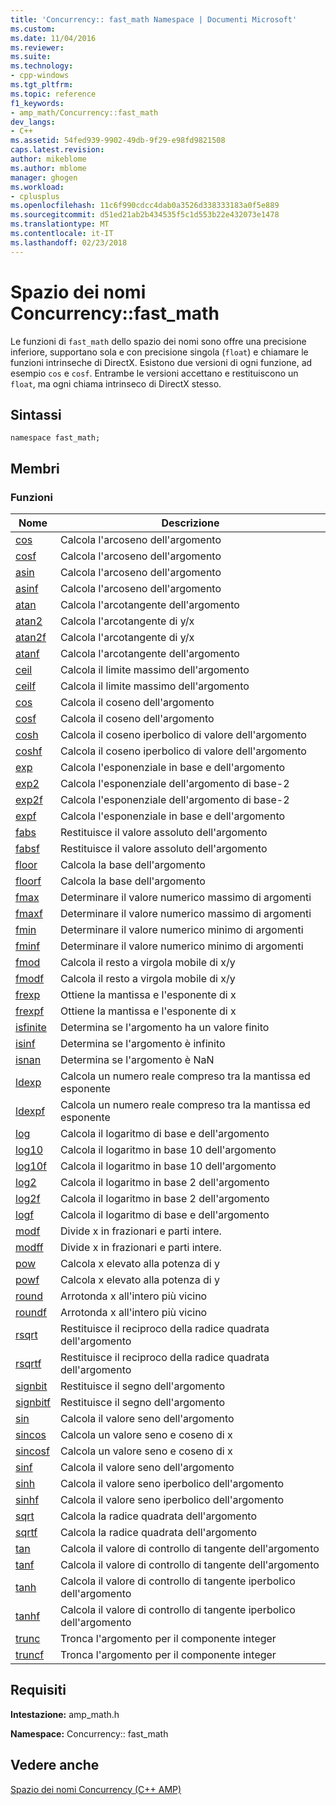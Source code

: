 ```yaml
---
title: 'Concurrency:: fast_math Namespace | Documenti Microsoft'
ms.custom: 
ms.date: 11/04/2016
ms.reviewer: 
ms.suite: 
ms.technology:
- cpp-windows
ms.tgt_pltfrm: 
ms.topic: reference
f1_keywords:
- amp_math/Concurrency::fast_math
dev_langs:
- C++
ms.assetid: 54fed939-9902-49db-9f29-e98fd9821508
caps.latest.revision: 
author: mikeblome
ms.author: mblome
manager: ghogen
ms.workload:
- cplusplus
ms.openlocfilehash: 11c6f990cdcc4dab0a3526d338333183a0f5e889
ms.sourcegitcommit: d51ed21ab2b434535f5c1d553b22e432073e1478
ms.translationtype: MT
ms.contentlocale: it-IT
ms.lasthandoff: 02/23/2018
---
```

# <a name="concurrencyfastmath-namespace"></a>Spazio dei nomi Concurrency::fast_math
Le funzioni di `fast_math` dello spazio dei nomi sono offre una precisione inferiore, supportano sola e con precisione singola (`float`) e chiamare le funzioni intrinseche di DirectX. Esistono due versioni di ogni funzione, ad esempio `cos` e `cosf`. Entrambe le versioni accettano e restituiscono un `float`, ma ogni chiama intrinseco di DirectX stesso.  
  
## <a name="syntax"></a>Sintassi  
  
```  
namespace fast_math;  
```  
  
## <a name="members"></a>Membri  
  
### <a name="functions"></a>Funzioni  
  
|Nome|Descrizione|  
|----------|-----------------|  
|[cos](concurrency-fast-math-namespace-functions.md#cos)|Calcola l'arcoseno dell'argomento|  
|[cosf](concurrency-fast-math-namespace-functions.md#cosf)|Calcola l'arcoseno dell'argomento|  
|[asin](concurrency-fast-math-namespace-functions.md#asin)|Calcola l'arcoseno dell'argomento|  
|[asinf](concurrency-fast-math-namespace-functions.md#asinf)|Calcola l'arcoseno dell'argomento|  
|[atan](concurrency-fast-math-namespace-functions.md#atan)|Calcola l'arcotangente dell'argomento|  
|[atan2](concurrency-fast-math-namespace-functions.md#atan2)|Calcola l'arcotangente di y/x|  
|[atan2f](concurrency-fast-math-namespace-functions.md#atan2f)|Calcola l'arcotangente di y/x|  
|[atanf](concurrency-fast-math-namespace-functions.md#atanf)|Calcola l'arcotangente dell'argomento|  
|[ceil](concurrency-fast-math-namespace-functions.md#ceil)|Calcola il limite massimo dell'argomento|  
|[ceilf](concurrency-fast-math-namespace-functions.md#ceilf)|Calcola il limite massimo dell'argomento|  
|[cos](concurrency-fast-math-namespace-functions.md#cos)|Calcola il coseno dell'argomento|  
|[cosf](concurrency-fast-math-namespace-functions.md#cosf)|Calcola il coseno dell'argomento|  
|[cosh](concurrency-fast-math-namespace-functions.md#cosh)|Calcola il coseno iperbolico di valore dell'argomento|  
|[coshf](concurrency-fast-math-namespace-functions.md#coshf)|Calcola il coseno iperbolico di valore dell'argomento|  
|[exp](concurrency-fast-math-namespace-functions.md#exp)|Calcola l'esponenziale in base e dell'argomento|  
|[exp2](concurrency-fast-math-namespace-functions.md#exp2)|Calcola l'esponenziale dell'argomento di base-2|  
|[exp2f](concurrency-fast-math-namespace-functions.md#exp2f)|Calcola l'esponenziale dell'argomento di base-2|  
|[expf](concurrency-fast-math-namespace-functions.md#expf)|Calcola l'esponenziale in base e dell'argomento|  
|[fabs](concurrency-fast-math-namespace-functions.md#fabs)|Restituisce il valore assoluto dell'argomento|  
|[fabsf](concurrency-fast-math-namespace-functions.md#fabsf)|Restituisce il valore assoluto dell'argomento|  
|[floor](concurrency-fast-math-namespace-functions.md#floor)|Calcola la base dell'argomento|  
|[floorf](concurrency-fast-math-namespace-functions.md#floorf)|Calcola la base dell'argomento|  
|[fmax](concurrency-fast-math-namespace-functions.md#fmax)|Determinare il valore numerico massimo di argomenti|  
|[fmaxf](concurrency-fast-math-namespace-functions.md#fmaxf)|Determinare il valore numerico massimo di argomenti|  
|[fmin](concurrency-fast-math-namespace-functions.md#fmin)|Determinare il valore numerico minimo di argomenti|  
|[fminf](concurrency-fast-math-namespace-functions.md#fminf)|Determinare il valore numerico minimo di argomenti|  
|[fmod](concurrency-fast-math-namespace-functions.md#fmod)|Calcola il resto a virgola mobile di x/y|  
|[fmodf](concurrency-fast-math-namespace-functions.md#fmodf)|Calcola il resto a virgola mobile di x/y|  
|[frexp](concurrency-fast-math-namespace-functions.md#frexp)|Ottiene la mantissa e l'esponente di x|  
|[frexpf](concurrency-fast-math-namespace-functions.md#frexpf)|Ottiene la mantissa e l'esponente di x|  
|[isfinite](concurrency-fast-math-namespace-functions.md#isfinite)|Determina se l'argomento ha un valore finito|  
|[isinf](concurrency-fast-math-namespace-functions.md#isinf)|Determina se l'argomento è infinito|  
|[isnan](concurrency-fast-math-namespace-functions.md#isnan)|Determina se l'argomento è NaN|  
|[ldexp](concurrency-fast-math-namespace-functions.md#ldexp)|Calcola un numero reale compreso tra la mantissa ed esponente|  
|[ldexpf](concurrency-fast-math-namespace-functions.md#ldexpf)|Calcola un numero reale compreso tra la mantissa ed esponente|  
|[log](concurrency-fast-math-namespace-functions.md#log)|Calcola il logaritmo di base e dell'argomento|  
|[log10](concurrency-fast-math-namespace-functions.md#log10)|Calcola il logaritmo in base 10 dell'argomento|  
|[log10f](concurrency-fast-math-namespace-functions.md#log10f)|Calcola il logaritmo in base 10 dell'argomento|  
|[log2](concurrency-fast-math-namespace-functions.md#log2)|Calcola il logaritmo in base 2 dell'argomento|  
|[log2f](concurrency-fast-math-namespace-functions.md#log2f)|Calcola il logaritmo in base 2 dell'argomento|  
|[logf](concurrency-fast-math-namespace-functions.md#logf)|Calcola il logaritmo di base e dell'argomento|  
|[modf](concurrency-fast-math-namespace-functions.md#modf)|Divide x in frazionari e parti intere.|  
|[modff](concurrency-fast-math-namespace-functions.md#modff)|Divide x in frazionari e parti intere.|  
|[pow](concurrency-fast-math-namespace-functions.md#pow)|Calcola x elevato alla potenza di y|  
|[powf](concurrency-fast-math-namespace-functions.md#powf)|Calcola x elevato alla potenza di y|  
|[round](concurrency-fast-math-namespace-functions.md#round)|Arrotonda x all'intero più vicino|  
|[roundf](concurrency-fast-math-namespace-functions.md#roundf)|Arrotonda x all'intero più vicino|  
|[rsqrt](concurrency-fast-math-namespace-functions.md#rsqrt)|Restituisce il reciproco della radice quadrata dell'argomento|  
|[rsqrtf](concurrency-fast-math-namespace-functions.md#rsqrtf)|Restituisce il reciproco della radice quadrata dell'argomento|  
|[signbit](concurrency-fast-math-namespace-functions.md#signbit)|Restituisce il segno dell'argomento|  
|[signbitf](concurrency-fast-math-namespace-functions.md#signbitf)|Restituisce il segno dell'argomento|  
|[sin](concurrency-fast-math-namespace-functions.md#sin)|Calcola il valore seno dell'argomento|  
|[sincos](concurrency-fast-math-namespace-functions.md#sincos)|Calcola un valore seno e coseno di x|  
|[sincosf](concurrency-fast-math-namespace-functions.md#sincosf)|Calcola un valore seno e coseno di x|  
|[sinf](concurrency-fast-math-namespace-functions.md#sinf)|Calcola il valore seno dell'argomento|  
|[sinh](concurrency-fast-math-namespace-functions.md#sinh)|Calcola il valore seno iperbolico dell'argomento|  
|[sinhf](concurrency-fast-math-namespace-functions.md#sinhf)|Calcola il valore seno iperbolico dell'argomento|  
|[sqrt](concurrency-fast-math-namespace-functions.md#sqrt)|Calcola la radice quadrata dell'argomento|  
|[sqrtf](concurrency-fast-math-namespace-functions.md#sqrtf)|Calcola la radice quadrata dell'argomento|  
|[tan](concurrency-fast-math-namespace-functions.md#tan)|Calcola il valore di controllo di tangente dell'argomento|  
|[tanf](concurrency-fast-math-namespace-functions.md#tanf)|Calcola il valore di controllo di tangente dell'argomento|  
|[tanh](concurrency-fast-math-namespace-functions.md#tanh)|Calcola il valore di controllo di tangente iperbolico dell'argomento|  
|[tanhf](concurrency-fast-math-namespace-functions.md#tanhf)|Calcola il valore di controllo di tangente iperbolico dell'argomento|  
|[trunc](concurrency-fast-math-namespace-functions.md#trunc)|Tronca l'argomento per il componente integer|  
|[truncf](concurrency-fast-math-namespace-functions.md#truncf)|Tronca l'argomento per il componente integer|  

## <a name="requirements"></a>Requisiti  
 **Intestazione:** amp_math.h  
  
 **Namespace:** Concurrency:: fast_math  
  
## <a name="see-also"></a>Vedere anche  
 [Spazio dei nomi Concurrency (C++ AMP)](concurrency-namespace-cpp-amp.md)
